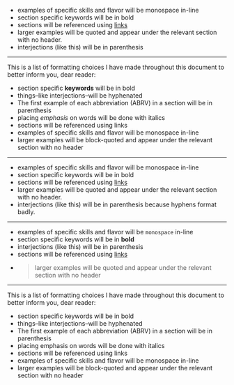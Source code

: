 - examples of specific skills and flavor will be monospace in-line
- section specific keywords will be in bold
- sections will be referenced using [links](https://github.com/harleydutton/Tabula-Rasa/blob/develop/tabula-rasa.md#legend)
- larger examples will be quoted and appear under the relevant section with no header.
- interjections (like this) will be in parenthesis

---

This is a list of formatting choices I have made throughout this document to better inform you, dear reader:
- section specific **keywords** will be in bold
- things–like interjections–will be hyphenated
- The first example of each abbreviation (ABRV) in a section will be in parenthesis
- placing _emphasis_ on words will be done with italics
- sections will be referenced using links
- examples of specific skills and flavor will be monospace in-line
- larger examples will be block-quoted and appear under the relevant section with no header

---

- examples of specific skills and flavor will be monospace in-line
- section specific keywords will be in bold
- sections will be referenced using [links](https://github.com/harleydutton/Tabula-Rasa/blob/develop/tabula-rasa.md#legend)
- larger examples will be quoted and appear under the relevant section with no header.
- interjections (like this) will be in parenthesis because hyphens format badly.

---

- examples of specific skills and flavor will be `monospace` in-line
- section specific keywords will be in **bold**
- interjections (like this) will be in parenthesis
- sections will be referenced using [links](#legend)
- > larger examples will be quoted and appear under the relevant section with no header

---

This is a list of formatting choices I have made throughout this document to better inform you, dear reader:

-   section specific keywords will be in bold
-   things–like interjections–will be hyphenated
-   The first example of each abbreviation (ABRV) in a section will be in parenthesis
-   placing emphasis on words will be done with italics
-   sections will be referenced using links
-   examples of specific skills and flavor will be monospace in-line
-   larger examples will be block-quoted and appear under the relevant section with no header